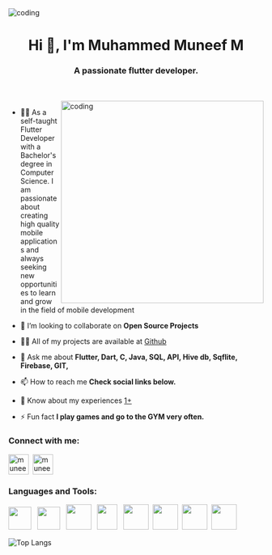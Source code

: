  <img align="center" alt="coding" src="https://user-images.githubusercontent.com/100861026/251391595-d306b4f3-6312-449b-8179-fc5af1556163.gif">
 
<h1 align="center">Hi 👋, I'm Muhammed Muneef M</h1>
<h3 align="center">A passionate flutter developer.</h3>
<br><br>


 <img align="right" alt="coding" width="400" src="https://www.sarvika.com/wp-content/uploads/2021/03/Backend-Developer-Python-GIF-Dribble.gif">


 
<!-- - 🔭 I’m currently working on [----]() -->

- 👨‍💻 As a self-taught Flutter Developer with a Bachelor's degree in Computer Science. 
 I am passionate about creating high quality mobile applications and always seeking new opportunities to learn and grow in the field of mobile development
 
 
<!-- - 🌱 I’m currently learning **flutter development** -->

- 👯 I’m looking to collaborate on **Open Source Projects**

- 👨‍💻 All of my projects are available at [Github](https://github.com/Muneef-Nk?tab=repositories) 

- 💬 Ask me about **Flutter, Dart, C, Java, SQL, API, Hive db, Sqflite, Firebase, GIT,**

- 📫 How to reach me **Check social links below.**

- 📄 Know about my experiences [1+](1+)

- ⚡ Fun fact **I play games and go to the GYM very often.**


<h3 align="left">Connect with me:</h3>
<p align="left">
<a href="https://linkedin.com/in/muneefnk" target="blank">
 <img align="center" src="https://upload.wikimedia.org/wikipedia/commons/thumb/8/81/LinkedIn_icon.svg/2048px-LinkedIn_icon.svg.png" alt="muneefnk" height="40" width="40" /></a>&nbsp
<a href="https://instagram.com/muneef_nk" target="blank">
 <img align="center" src="https://upload.wikimedia.org/wikipedia/commons/thumb/9/95/Instagram_logo_2022.svg/1200px-Instagram_logo_2022.svg.png" alt="muneef_nk" height="40" width="40" />
</a>
</p>

<h3 align="left">Languages and Tools:</h3>
<p align="left">
  <img src="https://img.icons8.com/?size=512&id=04OFrkjznvcd&format=png"  width="45" height="45"/>  &nbsp
  <img src="https://code.visualstudio.com/assets/images/code-stable.png"  width="45" height="45"/> &nbsp
  <img src="https://upload.wikimedia.org/wikipedia/commons/thumb/c/c6/Dart_logo.png/640px-Dart_logo.png"  width="50" height="50"/> &nbsp
  <img src="https://github.com/Muneef-Nk/Muneef-Nk/assets/92105703/1a1b169f-aba8-4301-b172-a873e91f3849"  width="40" height="50"/> &nbsp
   <img src="https://github.com/Muneef-Nk/Muneef-Nk/assets/92105703/1aa5576a-92ed-4f88-864a-d519ff0704ac" width="50" height="50"/>&nbsp
  <img src="https://upload.wikimedia.org/wikipedia/commons/thumb/9/97/Sqlite-square-icon.svg/2048px-Sqlite-square-icon.svg.png"  width="50" height="50"/>&nbsp
  <img src="https://github.com/Muneef-Nk/Muneef-Nk/assets/92105703/d509a27e-294e-46db-9398-f5a97b16493e" width="50" height="50"/>&nbsp
  <img src="https://github.com/Muneef-Nk/Muneef-Nk/assets/92105703/8aff04d3-4dcc-4321-8637-528d970d280a" width="50"height="50"/>
</p>

<!-- ![muneef's GitHub stats](https://github-readme-stats.vercel.app/api?username=muneef-nk&show_icons=true&theme=radical) -->

<!-- <p><img align="left" src="https://github-readme-stats.vercel.app/api/top-langs?username=muneef-nk&show_icons=true&locale=en&layout=compact&theme=radical" alt="muneef-nk" /></p> -->

<!-- <p align="left"><img src="https://github-readme-streak-stats.herokuapp.com/?user=muneef-nk&theme=radical" alt="muneef-nk"/><p/> -->

![Top Langs](https://github-readme-stats.vercel.app/api/top-langs/?username=muneef-nk&theme=radical)

